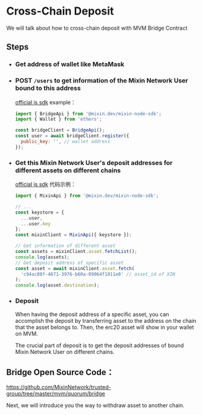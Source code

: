 # Cross-Chain Deposit

We will talk about how to cross-chain deposit with MVM Bridge Contract

## Steps

* ### Get address of wallet like MetaMask
* ### POST `/users` to get information of the Mixin Network User bound to this address

  [official js sdk](https://github.com/MixinNetwork/bot-api-nodejs-client) example：
  ```javascript
  import { BridgeApi } from '@mixin.dev/mixin-node-sdk';
  import { Wallet } from 'ethers';
  
  const bridgeClient = BridgeApi();
  const user = await bridgeClient.register({
    public_key: '', // wallet address
  });
  ```

* ### Get this Mixin Network User's deposit addresses for different assets on different chains

  [official js sdk](https://github.com/MixinNetwork/bot-api-nodejs-client) 代码示例：
  ```javascript
  import { MixinApi } from '@mixin.dev/mixin-node-sdk'; 
  
  // ...
  const keystore = {
    ...user,
    ...user.key
  };
  const mixinClient = MixinApi({ keystore });
  
  // Get information of different asset
  const assets = mixinClient.asset.fetchList();
  console.log(assets);
  // Get deposit address of specific asset
  const asset = await mixinClient.asset.fetch(
    'c94ac88f-4671-3976-b60a-09064f1811e8' // asset_id of XIN
  );
  console.log(asset.destination);
  ```

* ### Deposit

  When having the deposit address of a specific asset, 
  you can accomplish the deposit by transferring asset to the address on the chain that the asset belongs to.
  Then, the erc20 asset will show in your wallet on MVM.

  The crucial part of deposit is to get the deposit addresses of bound Mixin Network User on different chains.

## Bridge Open Source Code：

<https://github.com/MixinNetwork/trusted-group/tree/master/mvm/quorum/bridge>

Next, we will introduce you the way to withdraw asset to another chain.
